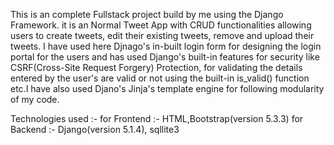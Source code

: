 This is an complete Fullstack project build by me using the Django Framework. it is an Normal Tweet App with CRUD functionalities allowing users to create tweets, edit their existing tweets, remove and upload their tweets. I have used here Djnago's in-built login form for designing the login portal for the users and has used Django's built-in features for security like CSRF(Cross-Site Request Forgery) Protection, for validating the details entered by the user's are valid or not using the built-in is_valid() function etc.I have also used Djano's Jinja's template engine for following modularity of my code.

Technologies used :-
for Frontend :- HTML,Bootstrap(version 5.3.3)
for Backend :- Django(version 5.1.4), sqllite3
